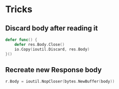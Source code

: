 # Tricks

## Discard body after reading it

```go
defer func() {
    defer res.Body.Close()
    io.Copy(ioutil.Discard, res.Body)
}()
```

## Recreate new Response body

```go
r.Body = ioutil.NopCloser(bytes.NewBuffer(body))
```